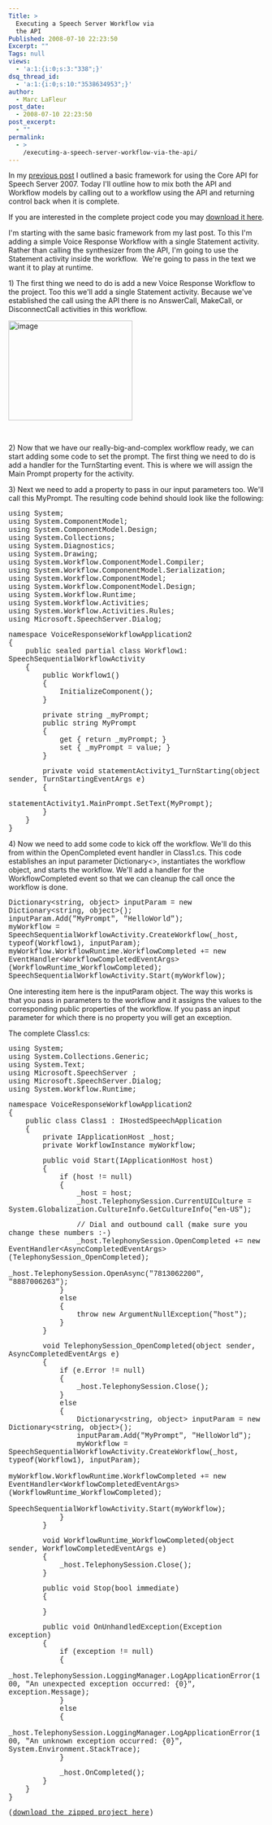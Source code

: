 ```yaml
---
Title: >
  Executing a Speech Server Workflow via
  the API
Published: 2008-07-10 22:23:50
Excerpt: ""
Tags: null
views:
  - 'a:1:{i:0;s:3:"338";}'
dsq_thread_id:
  - 'a:1:{i:0;s:10:"3538634953";}'
author:
  - Marc LaFleur
post_date:
  - 2008-07-10 22:23:50
post_excerpt:
  - ""
permalink:
  - >
    /executing-a-speech-server-workflow-via-the-api/
---
```

<p>In my <a href="http://weblogs.asp.net/mlafleur/archive/2008/07/09/getting-started-with-the-speech-server-2007-api.aspx" target="_blank">previous post</a> I outlined a basic framework for using the Core API for Speech Server 2007. Today I'll outline how to mix both the API and Workflow models by calling out to a workflow using the API and returning control back when it is complete. </p>  <p>If you are interested in the complete project code you may <a href="http://www.massivescale.com/sample_code/VoiceResponseWorkflowApplication2.zip" target="_blank">download it here</a>. </p>  <p>I'm starting with the same basic framework from my last post. To this I'm adding a simple Voice Response Workflow with a single Statement activity. Rather than calling the synthesizer from the API, I'm going to use the Statement activity inside the workflow.&#160; We're going to pass in the text we want it to play at runtime. </p>  <p>1) The first thing we need to do is add a new Voice Response Workflow to the project. Too this we'll add a single Statement activity. Because we've established the call using the API there is no AnswerCall, MakeCall, or DisconnectCall activities in this workflow.</p>  <p><a href="http://weblogs.asp.net/blogs/mlafleur/WindowsLiveWriter/ExecutingaSpeechServerWorkflowviatheAPI_102B2/image_2.png"><img style="border-top-width: 0px; border-left-width: 0px; border-bottom-width: 0px; border-right-width: 0px" height="196" alt="image" src="http://weblogs.asp.net/blogs/mlafleur/WindowsLiveWriter/ExecutingaSpeechServerWorkflowviatheAPI_102B2/image_thumb.png" width="244" border="0" /></a> </p>  <p>&#160;</p>  <p>2) Now that we have our really-big-and-complex workflow ready, we can start adding some code to set the prompt. The first thing we need to do is add a handler for the TurnStarting event. This is where we will assign the Main Prompt property for the activity.</p>  <p>3) Next we need to add a property to pass in our input parameters too. We'll call this MyPrompt. The resulting code behind should look like the following:</p>  <p><font face="Courier New">using System;      <br />using System.ComponentModel;       <br />using System.ComponentModel.Design;       <br />using System.Collections;       <br />using System.Diagnostics;       <br />using System.Drawing;       <br />using System.Workflow.ComponentModel.Compiler;       <br />using System.Workflow.ComponentModel.Serialization;       <br />using System.Workflow.ComponentModel;       <br />using System.Workflow.ComponentModel.Design;       <br />using System.Workflow.Runtime;       <br />using System.Workflow.Activities;       <br />using System.Workflow.Activities.Rules;       <br />using Microsoft.SpeechServer.Dialog; </font></p>  <p><font face="Courier New">namespace VoiceResponseWorkflowApplication2      <br />{       <br />&#160;&#160;&#160; public sealed partial class Workflow1: SpeechSequentialWorkflowActivity       <br />&#160;&#160;&#160; {       <br />&#160;&#160;&#160;&#160;&#160;&#160;&#160; public Workflow1()       <br />&#160;&#160;&#160;&#160;&#160;&#160;&#160; {       <br />&#160;&#160;&#160;&#160;&#160;&#160;&#160;&#160;&#160;&#160;&#160; InitializeComponent();&#160;&#160;&#160;&#160;&#160;&#160;&#160;&#160;&#160;&#160;&#160; <br />&#160;&#160;&#160;&#160;&#160;&#160;&#160; } </font></p>  <p><font face="Courier New">&#160;&#160;&#160;&#160;&#160;&#160;&#160; private string _myPrompt;      <br />&#160;&#160;&#160;&#160;&#160;&#160;&#160; public string MyPrompt       <br />&#160;&#160;&#160;&#160;&#160;&#160;&#160; {       <br />&#160;&#160;&#160;&#160;&#160;&#160;&#160;&#160;&#160;&#160;&#160; get { return _myPrompt; }       <br />&#160;&#160;&#160;&#160;&#160;&#160;&#160;&#160;&#160;&#160;&#160; set { _myPrompt = value; }       <br />&#160;&#160;&#160;&#160;&#160;&#160;&#160; } </font></p>  <p><font face="Courier New">&#160;&#160;&#160;&#160;&#160;&#160;&#160; private void statementActivity1_TurnStarting(object sender, TurnStartingEventArgs e)      <br />&#160;&#160;&#160;&#160;&#160;&#160;&#160; {       <br />&#160;&#160;&#160;&#160;&#160;&#160;&#160;&#160;&#160;&#160;&#160; statementActivity1.MainPrompt.SetText(MyPrompt);       <br />&#160;&#160;&#160;&#160;&#160;&#160;&#160; }       <br />&#160;&#160;&#160; }       <br />}</font></p>  <p>4) Now we need to add some code to kick off the workflow. We'll do this from within the OpenCompleted event handler in Class1.cs. This code establishes an input parameter Dictionary&lt;&gt;, instantiates the workflow object, and starts the workflow. We'll add a handler for the WorkflowCompleted event so that we can cleanup the call once the workflow is done.&#160; </p>  <p><font face="Courier New">Dictionary&lt;string, object&gt; inputParam = new Dictionary&lt;string, object&gt;();      <br />inputParam.Add(&quot;MyPrompt&quot;, &quot;HelloWorld&quot;);       <br />myWorkflow = SpeechSequentialWorkflowActivity.CreateWorkflow(_host, typeof(Workflow1), inputParam);       <br />myWorkflow.WorkflowRuntime.WorkflowCompleted += new EventHandler&lt;WorkflowCompletedEventArgs&gt;(WorkflowRuntime_WorkflowCompleted);       <br />SpeechSequentialWorkflowActivity.Start(myWorkflow);</font></p>  <p>One interesting item here is the inputParam object. The way this works is that you pass in parameters to the workflow and it assigns the values to the corresponding public properties of the workflow. If you pass an input parameter for which there is no property you will get an exception. </p>  <p>The complete Class1.cs: </p>  <p><font face="Courier New">using System;      <br />using System.Collections.Generic;       <br />using System.Text;       <br />using Microsoft.SpeechServer ;       <br />using Microsoft.SpeechServer.Dialog;       <br />using System.Workflow.Runtime; </font></p>  <p><font face="Courier New">namespace VoiceResponseWorkflowApplication2      <br />{       <br />&#160;&#160;&#160; public class Class1 : IHostedSpeechApplication       <br />&#160;&#160;&#160; {       <br />&#160;&#160;&#160;&#160;&#160;&#160;&#160; private IApplicationHost _host;       <br />&#160;&#160;&#160;&#160;&#160;&#160;&#160; private WorkflowInstance myWorkflow; </font></p>  <p><font face="Courier New">&#160;&#160;&#160;&#160;&#160;&#160;&#160; public void Start(IApplicationHost host)      <br />&#160;&#160;&#160;&#160;&#160;&#160;&#160; {       <br />&#160;&#160;&#160;&#160;&#160;&#160;&#160;&#160;&#160;&#160;&#160; if (host != null)       <br />&#160;&#160;&#160;&#160;&#160;&#160;&#160;&#160;&#160;&#160;&#160; {       <br />&#160;&#160;&#160;&#160;&#160;&#160;&#160;&#160;&#160;&#160;&#160;&#160;&#160;&#160;&#160; _host = host;       <br />&#160;&#160;&#160;&#160;&#160;&#160;&#160;&#160;&#160;&#160;&#160;&#160;&#160;&#160;&#160; _host.TelephonySession.CurrentUICulture = System.Globalization.CultureInfo.GetCultureInfo(&quot;en-US&quot;); </font></p>  <p><font face="Courier New">&#160;&#160;&#160;&#160;&#160;&#160;&#160;&#160;&#160;&#160;&#160;&#160;&#160;&#160;&#160; // Dial and outbound call (make sure you change these numbers :-)      <br />&#160;&#160;&#160;&#160;&#160;&#160;&#160;&#160;&#160;&#160;&#160;&#160;&#160;&#160;&#160; _host.TelephonySession.OpenCompleted += new EventHandler&lt;AsyncCompletedEventArgs&gt;(TelephonySession_OpenCompleted);       <br />&#160;&#160;&#160;&#160;&#160;&#160;&#160;&#160;&#160;&#160;&#160;&#160;&#160;&#160;&#160; _host.TelephonySession.OpenAsync(&quot;7813062200&quot;, &quot;8887006263&quot;);       <br />&#160;&#160;&#160;&#160;&#160;&#160;&#160;&#160;&#160;&#160;&#160; }       <br />&#160;&#160;&#160;&#160;&#160;&#160;&#160;&#160;&#160;&#160;&#160; else       <br />&#160;&#160;&#160;&#160;&#160;&#160;&#160;&#160;&#160;&#160;&#160; {       <br />&#160;&#160;&#160;&#160;&#160;&#160;&#160;&#160;&#160;&#160;&#160;&#160;&#160;&#160;&#160; throw new ArgumentNullException(&quot;host&quot;);       <br />&#160;&#160;&#160;&#160;&#160;&#160;&#160;&#160;&#160;&#160;&#160; }       <br />&#160;&#160;&#160;&#160;&#160;&#160;&#160; } </font></p>  <p><font face="Courier New">&#160;&#160;&#160;&#160;&#160;&#160;&#160; void TelephonySession_OpenCompleted(object sender, AsyncCompletedEventArgs e)      <br />&#160;&#160;&#160;&#160;&#160;&#160;&#160; {       <br />&#160;&#160;&#160;&#160;&#160;&#160;&#160;&#160;&#160;&#160;&#160; if (e.Error != null)       <br />&#160;&#160;&#160;&#160;&#160;&#160;&#160;&#160;&#160;&#160;&#160; {       <br />&#160;&#160;&#160;&#160;&#160;&#160;&#160;&#160;&#160;&#160;&#160;&#160;&#160;&#160;&#160; _host.TelephonySession.Close();       <br />&#160;&#160;&#160;&#160;&#160;&#160;&#160;&#160;&#160;&#160;&#160; }       <br />&#160;&#160;&#160;&#160;&#160;&#160;&#160;&#160;&#160;&#160;&#160; else       <br />&#160;&#160;&#160;&#160;&#160;&#160;&#160;&#160;&#160;&#160;&#160; {       <br />&#160;&#160;&#160;&#160;&#160;&#160;&#160;&#160;&#160;&#160;&#160;&#160;&#160;&#160;&#160; Dictionary&lt;string, object&gt; inputParam = new Dictionary&lt;string, object&gt;();       <br />&#160;&#160;&#160;&#160;&#160;&#160;&#160;&#160;&#160;&#160;&#160;&#160;&#160;&#160;&#160; inputParam.Add(&quot;MyPrompt&quot;, &quot;HelloWorld&quot;);       <br />&#160;&#160;&#160;&#160;&#160;&#160;&#160;&#160;&#160;&#160;&#160;&#160;&#160;&#160;&#160; myWorkflow = SpeechSequentialWorkflowActivity.CreateWorkflow(_host, typeof(Workflow1), inputParam);       <br />&#160;&#160;&#160;&#160;&#160;&#160;&#160;&#160;&#160;&#160;&#160;&#160;&#160;&#160;&#160; myWorkflow.WorkflowRuntime.WorkflowCompleted += new EventHandler&lt;WorkflowCompletedEventArgs&gt;(WorkflowRuntime_WorkflowCompleted);       <br />&#160;&#160;&#160;&#160;&#160;&#160;&#160;&#160;&#160;&#160;&#160;&#160;&#160;&#160;&#160; SpeechSequentialWorkflowActivity.Start(myWorkflow);       <br />&#160;&#160;&#160;&#160;&#160;&#160;&#160;&#160;&#160;&#160;&#160; }       <br />&#160;&#160;&#160;&#160;&#160;&#160;&#160; } </font></p>  <p><font face="Courier New">&#160;&#160;&#160;&#160;&#160;&#160;&#160; void WorkflowRuntime_WorkflowCompleted(object sender, WorkflowCompletedEventArgs e)      <br />&#160;&#160;&#160;&#160;&#160;&#160;&#160; {       <br />&#160;&#160;&#160;&#160;&#160;&#160;&#160;&#160;&#160;&#160;&#160; _host.TelephonySession.Close();       <br />&#160;&#160;&#160;&#160;&#160;&#160;&#160; } </font></p>  <p><font face="Courier New">&#160;&#160;&#160;&#160;&#160;&#160;&#160; public void Stop(bool immediate)      <br />&#160;&#160;&#160;&#160;&#160;&#160;&#160; { </font></p>  <p><font face="Courier New">&#160;&#160;&#160;&#160;&#160;&#160;&#160; } </font></p>  <p><font face="Courier New">&#160;&#160;&#160;&#160;&#160;&#160;&#160; public void OnUnhandledException(Exception exception)      <br />&#160;&#160;&#160;&#160;&#160;&#160;&#160; {       <br />&#160;&#160;&#160;&#160;&#160;&#160;&#160;&#160;&#160;&#160;&#160; if (exception != null)       <br />&#160;&#160;&#160;&#160;&#160;&#160;&#160;&#160;&#160;&#160;&#160; {       <br />&#160;&#160;&#160;&#160;&#160;&#160;&#160;&#160;&#160;&#160;&#160;&#160;&#160;&#160;&#160; _host.TelephonySession.LoggingManager.LogApplicationError(100, &quot;An unexpected exception occurred: {0}&quot;, exception.Message);       <br />&#160;&#160;&#160;&#160;&#160;&#160;&#160;&#160;&#160;&#160;&#160; }       <br />&#160;&#160;&#160;&#160;&#160;&#160;&#160;&#160;&#160;&#160;&#160; else       <br />&#160;&#160;&#160;&#160;&#160;&#160;&#160;&#160;&#160;&#160;&#160; {       <br />&#160;&#160;&#160;&#160;&#160;&#160;&#160;&#160;&#160;&#160;&#160;&#160;&#160;&#160;&#160; _host.TelephonySession.LoggingManager.LogApplicationError(100, &quot;An unknown exception occurred: {0}&quot;, System.Environment.StackTrace);       <br />&#160;&#160;&#160;&#160;&#160;&#160;&#160;&#160;&#160;&#160;&#160; } </font></p>  <p><font face="Courier New">&#160;&#160;&#160;&#160;&#160;&#160;&#160;&#160;&#160;&#160;&#160; _host.OnCompleted();      <br />&#160;&#160;&#160;&#160;&#160;&#160;&#160; }       <br />&#160;&#160;&#160; }       <br />}</font></p>  <p><font face="Courier New">(<a href="http://www.massivescale.com/sample_code/VoiceResponseWorkflowApplication2.zip" target="_blank">download the zipped project here</a>)</font></p>